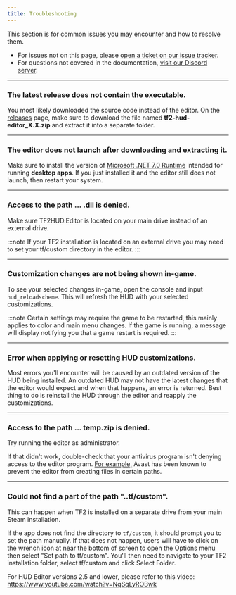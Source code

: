 ```yaml
---
title: Troubleshooting
---
```


This section is for common issues you may encounter and how to resolve them.

* For issues not on this page, please [open a ticket on our issue tracker][issues-link].
* For questions not covered in the documentation, [visit our Discord server][discord-link].

---

### The latest release does not contain the executable.
You most likely downloaded the source code instead of the editor. On the [releases][releases-link] page, make sure to download the file named **tf2-hud-editor_X.X.zip** and extract it into a separate folder.

---

### The editor does not launch after downloading and extracting it.
Make sure to install the version of [Microsoft .NET 7.0 Runtime][runtime-link] intended for running **desktop apps**. If you just installed it and the editor still does not launch, then restart your system.

---

### Access to the path ... .dll is denied.
Make sure TF2HUD.Editor is located on your main drive instead of an external drive.

:::note
If your TF2 installation is located on an external drive you may need to set your tf/custom directory in the editor.
:::

---

### Customization changes are not being shown in-game.
To see your selected changes in-game, open the console and input `hud_reloadscheme`. This will refresh the HUD with your selected customizations.

:::note
Certain settings may require the game to be restarted, this mainly applies to color and main menu changes. If the game is running, a message will display notifying you that a game restart is required.
:::

---

### Error when applying or resetting HUD customizations.
Most errors you'll encounter will be caused by an outdated version of the HUD being installed. An outdated HUD may not have the latest changes that the editor would expect and when that happens, an error is returned. Best thing to do is reinstall the HUD through the editor and reapply the customizations.

---

### Access to the path ... temp.zip is denied.
Try running the editor as administrator.

If that didn't work, double-check that your antivirus program isn't denying access to the editor program. [For example,][example-avast-issue] Avast has been known to prevent the editor from creating files in certain paths.

---

### Could not find a part of the path "..tf/custom".
This can happen when TF2 is installed on a separate drive from your main Steam installation.

If the app does not find the directory to `tf/custom`, it should prompt you to set the path manually. If that does not happen, users will have to click on the wrench icon at near the bottom of screen to open the Options menu then select "Set path to tf/custom". You'll then need to navigate to your TF2 installation folder, select tf/custom and click Select Folder.

For HUD Editor versions 2.5 and lower, please refer to this video: https://www.youtube.com/watch?v=NqSqLyROBwk

<!-- MARKDOWN LINKS -->
[issues-link]: https://github.com/CriticalFlaw/TF2HUD.Editor/issues
[discord-link]: https://discord.gg/hTdtK9vBhE
[releases-link]: https://github.com/CriticalFlaw/TF2HUD.Editor/releases
[runtime-link]: https://dotnet.microsoft.com/download/dotnet/7.0/runtime
[example-avast-issue]: https://github.com/CriticalFlaw/TF2HUD.Editor/issues/107
